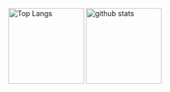 <p align="left"> 
  <img alt="Top Langs" height="150px" src="https://github-readme-stats.vercel.app/api/top-langs/?username=sora-uzu&layout=compact&show_icons=true&theme=onedark" />
  <img alt="github stats" height="150px" src="https://github-readme-stats.vercel.app/api?username=sora-uzu&theme=onedark&show_icons=ture" />
</p>
